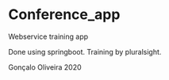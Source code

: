 # Conference_app
Webservice training app

Done using springboot. 
Training by pluralsight. 

Gonçalo Oliveira 2020
